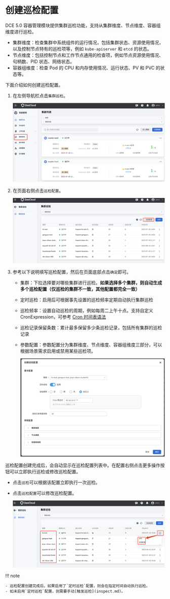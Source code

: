 # 创建巡检配置

DCE 5.0 容器管理模块提供集群巡检功能，支持从集群维度、节点维度、容器组维度进行巡检。

- 集群维度：检查集群中系统组件的运行情况，包括集群状态、资源使用情况，以及控制节点特有的巡检项等，例如 `kube-apiserver` 和 `etcd` 的状态。
- 节点维度：包括控制节点和工作节点通用的检查项，例如节点资源使用情况、句柄数、PID 状态、网络状态。
- 容器组维度：检查 Pod 的 CPU 和内存使用情况、运行状态、PV 和 PVC 的状态等。

下面介绍如何创建巡检配置。

1. 在左侧导航栏点击`集群巡检`。

    ![nav](../../images/inspect01.png)

2. 在页面右侧点击`巡检配置`。

    ![create](../../images/inspect02.png)

3. 参考以下说明填写巡检配置，然后在页面底部点击`确定`即可。

    - 集群：下拉选择要对哪些集群进行巡检。**如果选择多个集群，则自动生成多个巡检配置（仅巡检的集群不一致，其他配置都完全一致）**
    - 定时巡检：启用后可根据事先设置的巡检频率定期自动执行集群巡检
    - 巡检频率：设置自动巡检的周期，例如每周二上午十点。支持自定义 CronExpression，可参考 [Cron 时间表语法](https://kubernetes.io/zh-cn/docs/concepts/workloads/controllers/cron-jobs/#cron-schedule-syntax)
    - 巡检记录保留条数：累计最多保留多少条巡检记录，包括所有集群的巡检记录
    - 参数配置：参数配置分为集群维度、节点维度、容器组维度三部分，可以根据场景需求启用或禁用某些巡检项。

        ![basic](../../images/inspect03.png)

巡检配置创建完成后，会自动显示在巡检配置列表中。在配置右侧点击更多操作按钮可以立即执行巡检或修改巡检配置。

- 点击`巡检`可以根据该配置立即执行一次巡检。
- 点击`巡检配置`可以修改巡检配置。

    ![basic](../../images/inspect06.png)

!!! note

    - 巡检配置创建完成后，如果启用了`定时巡检`配置，则会在指定时间自动执行巡检。
    - 如未启用`定时巡检`配置，则需要手动[触发巡检](inspect.md)。

